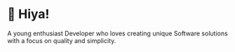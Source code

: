 # 👋 Hiya!
A young enthusiast Developer who loves creating unique Software solutions with a focus on quality and simplicity.
